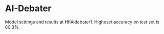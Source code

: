 # AI-Debater
Model settings and results at [HflAidebater1](HflAidebater1.ipynb). Higheset accuracy on test set is 80.3%.
